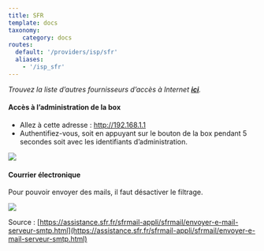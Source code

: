 ```yaml
---
title: SFR
template: docs
taxonomy:
    category: docs
routes:
  default: '/providers/isp/sfr'
  aliases:
    - '/isp_sfr'
---
```


*Trouvez la liste d’autres fournisseurs d’accès à Internet **[ici](/isp)**.*

#### Accès à l’administration de la box

* Allez à cette adresse : <http://192.168.1.1>
* Authentifiez-vous, soit en appuyant sur le bouton de la box pendant 5 secondes soit avec les identifiants d’administration.

![](image://sfr-authentification.png?resize=900)

#### Courrier électronique

Pour pouvoir envoyer des mails, il faut désactiver le filtrage.

![](image://sfr-filtrage.png?resize=600)

Source : [https://assistance.sfr.fr/sfrmail-appli/sfrmail/envoyer-e-mail-serveur-smtp.html](https://assistance.sfr.fr/sfrmail-appli/sfrmail/envoyer-e-mail-serveur-smtp.html)
